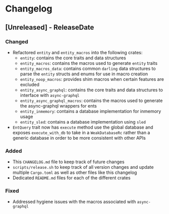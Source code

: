 # Changelog

<!-- next-header -->

## [Unreleased] - ReleaseDate

### Changed

- Refactored `entity` and `entity_macros` into the following crates:
    - `entity`: contains the core traits and data structures
    - `entity_macros`: contains the macros used to generate `entity` traits
    - `entity_macros_data`: contains common `darling` data structures to parse
      the `entity` structs and enums for use in macro creation
    - `entity_noop_macros`: provides shim macros when certain features are
      excluded
    - `entity_async_graphql`: contains the core traits and data structures to
      interface with `async-graphql`
    - `entity_async_graphql_macros`: contains the macros used to generate the
      async-graphql wrappers for ents
    - `entity_inmemory`: contains a database implementation for inmemory usage
    - `entity_sled`: contains a database implementation using `sled`
- `EntQuery` trait now has `execute` method use the global database and
  exposes `execute_with_db` to take in a `WeakDatabaseRc` rather than a
  generic database in order to be more consistent with other APIs

### Added

- This `CHANGELOG.md` file to keep track of future changes
- `scripts/release.sh` to keep track of all version changes and update multiple
  `Cargo.toml` as well as other files like this changelog
- Dedicated `README.md` files for each of the different crates

### Fixed

- Addressed hygiene issues with the macros associated with `async-graphql`
